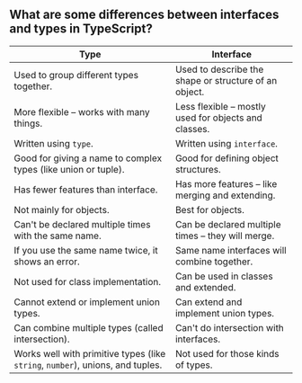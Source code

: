 ## What are some differences between interfaces and types in TypeScript?

| Type | Interface |
|------|-----------|
| Used to group different types together. | Used to describe the shape or structure of an object. |
| More flexible – works with many things. | Less flexible – mostly used for objects and classes. |
| Written using `type`. | Written using `interface`. |
| Good for giving a name to complex types (like union or tuple). | Good for defining object structures. |
| Has fewer features than interface. | Has more features – like merging and extending. |
| Not mainly for objects. | Best for objects. |
| Can't be declared multiple times with the same name. | Can be declared multiple times – they will merge. |
| If you use the same name twice, it shows an error. | Same name interfaces will combine together. |
| Not used for class implementation. | Can be used in classes and extended. |
| Cannot extend or implement union types. | Can extend and implement union types. |
| Can combine multiple types (called intersection). | Can't do intersection with interfaces. |
| Works well with primitive types (like `string`, `number`), unions, and tuples. | Not used for those kinds of types. |

